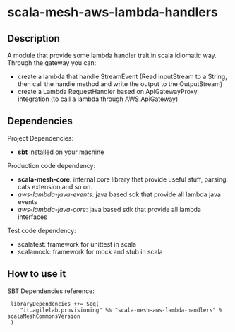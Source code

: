 # scala-mesh-aws-lambda-handlers

## Description
A module that provide some lambda handler trait in scala idiomatic way.
Through the gateway you can:
* create a lambda that handle StreamEvent (Read inputStream to a String, then call the handle method and write the output to the OutputStream)
* create a Lambda RequestHandler based on ApiGatewayProxy integration (to call a lambda through AWS ApiGateway)

## Dependencies

Project Dependencies:

* **sbt** installed on your machine

Production code dependency:

* **scala-mesh-core**: internal core library that provide useful stuff, parsing, cats extension and so on.
* *aws-lambda-java-events*: java based sdk that provide all lambda java events
* *aws-lambda-java-core*: java based sdk that provide all lambda interfaces

Test code dependency:

* scalatest: framework for unittest in scala
* scalamock: framework for mock and stub in scala


## How to use it

SBT Dependencies reference:

```
 libraryDependencies ++= Seq(
    "it.agilelab.provisioning" %% "scala-mesh-aws-lambda-handlers" % scalaMeshCommonsVersion
 )
```
